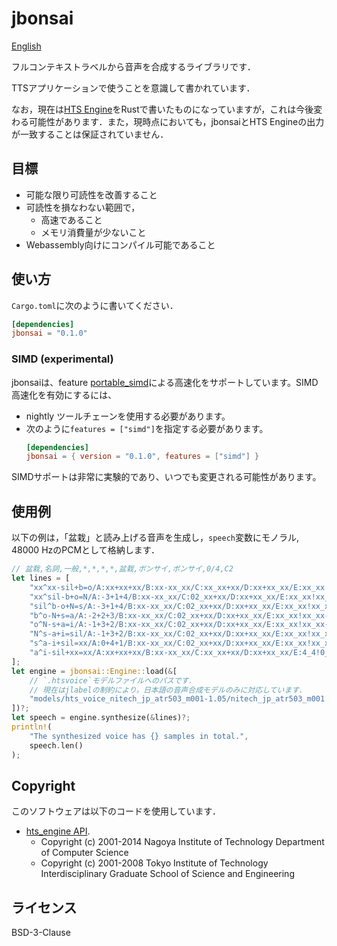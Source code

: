 # jbonsai

[English](README.md)

フルコンテキストラベルから音声を合成するライブラリです．

TTSアプリケーションで使うことを意識して書かれています．

なお，現在は[HTS Engine](https://hts-engine.sourceforge.net)をRustで書いたものになっていますが，これは今後変わる可能性があります．また，現時点においても，jbonsaiとHTS Engineの出力が一致することは保証されていません．

## 目標

- 可能な限り可読性を改善すること
- 可読性を損なわない範囲で，
  - 高速であること
  - メモリ消費量が少ないこと
- Webassembly向けにコンパイル可能であること

## 使い方

`Cargo.toml`に次のように書いてください．

```toml
[dependencies]
jbonsai = "0.1.0"
```

### SIMD (experimental)

jbonsaiは、feature [portable_simd](https://github.com/rust-lang/portable-simd)による高速化をサポートしています。SIMD高速化を有効にするには、

- nightly ツールチェーンを使用する必要があります。
- 次のように`features = ["simd"]`を指定する必要があります。
  ```toml
  [dependencies]
  jbonsai = { version = "0.1.0", features = ["simd"] }
  ```

SIMDサポートは非常に実験的であり、いつでも変更される可能性があります。

## 使用例

以下の例は，「盆栽」と読み上げる音声を生成し，`speech`変数にモノラル, 48000 HzのPCMとして格納します．

```rust
// 盆栽,名詞,一般,*,*,*,*,盆栽,ボンサイ,ボンサイ,0/4,C2
let lines = [
    "xx^xx-sil+b=o/A:xx+xx+xx/B:xx-xx_xx/C:xx_xx+xx/D:xx+xx_xx/E:xx_xx!xx_xx-xx/F:xx_xx#xx_xx@xx_xx|xx_xx/G:4_4%0_xx_xx/H:xx_xx/I:xx-xx@xx+xx&xx-xx|xx+xx/J:1_4/K:1+1-4",
    "xx^sil-b+o=N/A:-3+1+4/B:xx-xx_xx/C:02_xx+xx/D:xx+xx_xx/E:xx_xx!xx_xx-xx/F:4_4#0_xx@1_1|1_4/G:xx_xx%xx_xx_xx/H:xx_xx/I:1-4@1+1&1-1|1+4/J:xx_xx/K:1+1-4",
    "sil^b-o+N=s/A:-3+1+4/B:xx-xx_xx/C:02_xx+xx/D:xx+xx_xx/E:xx_xx!xx_xx-xx/F:4_4#0_xx@1_1|1_4/G:xx_xx%xx_xx_xx/H:xx_xx/I:1-4@1+1&1-1|1+4/J:xx_xx/K:1+1-4",
    "b^o-N+s=a/A:-2+2+3/B:xx-xx_xx/C:02_xx+xx/D:xx+xx_xx/E:xx_xx!xx_xx-xx/F:4_4#0_xx@1_1|1_4/G:xx_xx%xx_xx_xx/H:xx_xx/I:1-4@1+1&1-1|1+4/J:xx_xx/K:1+1-4",
    "o^N-s+a=i/A:-1+3+2/B:xx-xx_xx/C:02_xx+xx/D:xx+xx_xx/E:xx_xx!xx_xx-xx/F:4_4#0_xx@1_1|1_4/G:xx_xx%xx_xx_xx/H:xx_xx/I:1-4@1+1&1-1|1+4/J:xx_xx/K:1+1-4",
    "N^s-a+i=sil/A:-1+3+2/B:xx-xx_xx/C:02_xx+xx/D:xx+xx_xx/E:xx_xx!xx_xx-xx/F:4_4#0_xx@1_1|1_4/G:xx_xx%xx_xx_xx/H:xx_xx/I:1-4@1+1&1-1|1+4/J:xx_xx/K:1+1-4",
    "s^a-i+sil=xx/A:0+4+1/B:xx-xx_xx/C:02_xx+xx/D:xx+xx_xx/E:xx_xx!xx_xx-xx/F:4_4#0_xx@1_1|1_4/G:xx_xx%xx_xx_xx/H:xx_xx/I:1-4@1+1&1-1|1+4/J:xx_xx/K:1+1-4",
    "a^i-sil+xx=xx/A:xx+xx+xx/B:xx-xx_xx/C:xx_xx+xx/D:xx+xx_xx/E:4_4!0_xx-xx/F:xx_xx#xx_xx@xx_xx|xx_xx/G:xx_xx%xx_xx_xx/H:1_4/I:xx-xx@xx+xx&xx-xx|xx+xx/J:xx_xx/K:1+1-4",
];
let engine = jbonsai::Engine::load(&[
    // `.htsvoice`モデルファイルへのパスです．
    // 現在はjlabelの制約により，日本語の音声合成モデルのみに対応しています．
    "models/hts_voice_nitech_jp_atr503_m001-1.05/nitech_jp_atr503_m001.htsvoice",
])?;
let speech = engine.synthesize(&lines)?;
println!(
    "The synthesized voice has {} samples in total.",
    speech.len()
);
```

## Copyright

このソフトウェアは以下のコードを使用しています．

- [hts_engine API](https://hts-engine.sourceforge.net).
  - Copyright (c) 2001-2014 Nagoya Institute of Technology Department of Computer Science
  - Copyright (c) 2001-2008 Tokyo Institute of Technology Interdisciplinary Graduate School of Science and Engineering

## ライセンス

BSD-3-Clause
